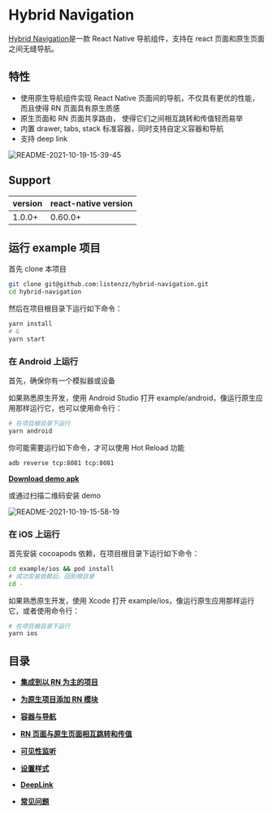 # Hybrid Navigation

[Hybrid Navigation](https://github.com/listenzz/hybrid-navigation)是一款 React Native 导航组件，支持在 react 页面和原生页面之间无缝导航。

## 特性

- 使用原生导航组件实现 React Native 页面间的导航，不仅具有更优的性能，而且使得 RN 页面具有原生质感
- 原生页面和 RN 页面共享路由， 使得它们之间相互跳转和传值轻而易举
- 内置 drawer, tabs, stack 标准容器，同时支持自定义容器和导航
- 支持 deep link

![README-2021-10-19-15-39-45](https://todoit.oss-cn-shanghai.aliyuncs.com/todoit/README-2021-10-19-15-39-45.png)

## Support

| version | react-native version |
| ------- | -------------------- |
| 1.0.0+  | 0.60.0+              |

## 运行 example 项目

首先 clone 本项目

```sh
git clone git@github.com:listenzz/hybrid-navigation.git
cd hybrid-navigation
```

然后在项目根目录下运行如下命令：

```sh
yarn install
# &
yarn start
```

### 在 Android 上运行

首先，确保你有一个模拟器或设备

如果熟悉原生开发，使用 Android Studio 打开 example/android，像运行原生应用那样运行它，也可以使用命令行：

```sh
# 在项目根目录下运行
yarn android
```

你可能需要运行如下命令，才可以使用 Hot Reload 功能

```sh
adb reverse tcp:8081 tcp:8081
```

[**Download demo apk**](https://todoit.oss-cn-shanghai.aliyuncs.com/app-release.apk)

或通过扫描二维码安装 demo

![README-2021-10-19-15-58-19](https://todoit.oss-cn-shanghai.aliyuncs.com/todoit/README-2021-10-19-15-58-19.png)

### 在 iOS 上运行

首先安装 cocoapods 依赖，在项目根目录下运行如下命令：

```sh
cd example/ios && pod install
# 成功安装依赖后，回到根目录
cd -
```

如果熟悉原生开发，使用 Xcode 打开 example/ios，像运行原生应用那样运行它，或者使用命令行：

```sh
# 在项目根目录下运行
yarn ios
```

## 目录

- [**集成到以 RN 为主的项目**](./integration-react.md)

- [**为原生项目添加 RN 模块**](./integration-native.md)

- [**容器与导航**](./navigation.md)

- [**RN 页面与原生页面相互跳转和传值**](./pass-and-return-value.md)

- [**可见性监听**](./lifecycle.md)

- [**设置样式**](./style.md)

- [**DeepLink**](./deeplink.md)

- [**常见问题**](./qa.md)
